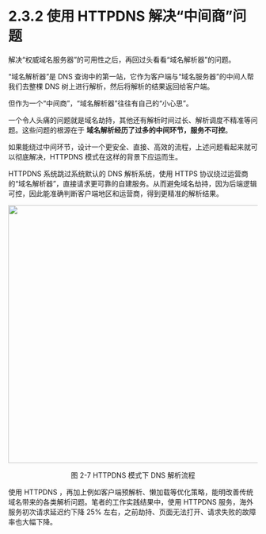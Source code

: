 # 2.3.2 使用 HTTPDNS 解决“中间商”问题

解决“权威域名服务器”的可用性之后，再回过头看看“域名解析器”的问题。

“域名解析器”是 DNS 查询中的第一站，它作为客户端与“域名服务器”的中间人帮我们去整棵 DNS 树上进行解析，然后将解析的结果返回给客户端。

但作为一个“中间商”，“域名解析器”往往有自己的“小心思”。

一个令人头痛的问题就是域名劫持，其他还有解析时间过长、解析调度不精准等问题。这些问题的根源在于 **域名解析经历了过多的中间环节，服务不可控**。

如果能绕过中间环节，设计一个更安全、直接、高效的流程，上述问题看起来就可以彻底解决，HTTPDNS 模式在这样的背景下应运而生。

HTTPDNS 系统跳过系统默认的 DNS 解析系统，使用 HTTPS 协议绕过运营商的“域名解析器”，直接请求更可靠的自建服务。从而避免域名劫持，因为后端逻辑可控，因此能准确判断客户端地区和运营商，得到更精准的解析结果。

<div  align="center">
	<img src="../assets/httpdns.png" width = "520"  align=center />
	<p>图 2-7 HTTPDNS 模式下 DNS 解析流程</p>
</div>

使用 HTTPDNS ，再加上例如客户端预解析、懒加载等优化策略，能明改善传统域名带来的各类解析问题。笔者的工作实践结果中，使用 HTTPDNS 服务，海外服务初次请求延迟约下降 25% 左右，之前劫持、页面无法打开、请求失败的故障率也大幅下降。